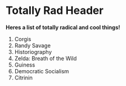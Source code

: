 # Totally Rad Header

**Heres a list of totally radical and cool things!**
1. Corgis
2. Randy Savage
3. Historiography 
4. Zelda: Breath of the Wild
5. Guiness
6. Democratic Socialism
7. Citrinin

